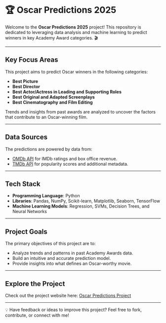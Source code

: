 # 🏆 Oscar Predictions 2025

Welcome to the **Oscar Predictions 2025** project! This repository is dedicated to leveraging data analysis and machine learning to predict winners in key Academy Award categories. 🎬  

---

## Key Focus Areas
This project aims to predict Oscar winners in the following categories:
- **Best Picture**
- **Best Director**
- **Best Actor/Actress in Leading and Supporting Roles**
- **Best Original and Adapted Screenplays**
- **Best Cinematography and Film Editing**

Trends and insights from past awards are analyzed to uncover the factors that contribute to an Oscar-winning film.

---

## Data Sources
The predictions are powered by data from:
- [OMDb API](https://www.omdbapi.com/) for IMDb ratings and box office revenue.
- [TMDb API](https://developers.themoviedb.org/) for popularity scores and additional metadata.

---

## Tech Stack
- **Programming Language**: Python
- **Libraries**: Pandas, NumPy, Scikit-learn, Matplotlib, Seaborn, TensorFlow
- **Machine Learning Models**: Regression, SVMs, Decision Trees, and Neural Networks

---

## Project Goals
The primary objectives of this project are to:
- Analyze trends and patterns in past Academy Awards data.
- Build an intuitive and accurate prediction model.
- Provide insights into what defines an Oscar-worthy movie.

---

## Explore the Project
Check out the project website here: [Oscar Predictions Project](https://sites.google.com/view/oscars-unveiled/home)

---

💡 Have feedback or ideas to improve this project? Feel free to fork, contribute, or connect with me!
